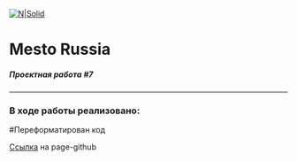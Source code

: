 [![N|Solid](https://avatars.mds.yandex.net/get-lpc/1520633/735c38f1-434d-4190-a65d-76bfd16bd2c0/width_360_q70)](https://praktikum.yandex.ru)
# Mesto Russia
##### Проектная работа #7
_____
### В ходе работы реализовано:

#Переформатирован код

[Ссылка](https://operatorpro.github.io/mesto) на page-github
